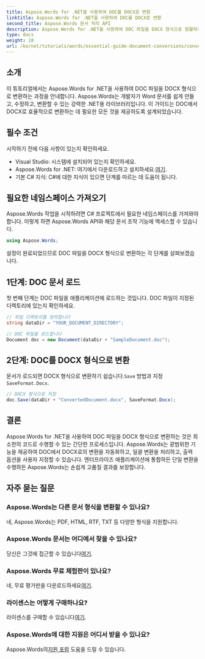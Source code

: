 ```yaml
---
title: Aspose.Words for .NET을 사용하여 DOC를 DOCX로 변환
linktitle: Aspose.Words for .NET을 사용하여 DOC를 DOCX로 변환
second_title: Aspose.Words 문서 처리 API
description: Aspose.Words for .NET을 사용하여 DOC 파일을 DOCX 형식으로 원활하게 변환하는 방법을 알아보세요. 단계별 가이드는 필수 조건, 코드 예제 및 고급 옵션을 다룹니다.
type: docs
weight: 10
url: /ko/net/tutorials/words/essential-guide-document-conversions/convert-doc-to-docx/
---
```

## 소개

이 튜토리얼에서는 Aspose.Words for .NET을 사용하여 DOC 파일을 DOCX 형식으로 변환하는 과정을 안내합니다. Aspose.Words는 개발자가 Word 문서를 쉽게 만들고, 수정하고, 변환할 수 있는 강력한 .NET용 라이브러리입니다. 이 가이드는 DOC에서 DOCX로 효율적으로 변환하는 데 필요한 모든 것을 제공하도록 설계되었습니다.

## 필수 조건

시작하기 전에 다음 사항이 있는지 확인하세요.
- Visual Studio: 시스템에 설치되어 있는지 확인하세요.
-  Aspose.Words for .NET: 여기에서 다운로드하고 설치하세요.[여기](https://releases.aspose.com/words/net/).
- 기본 C# 지식: C#에 대한 지식이 있으면 단계를 따르는 데 도움이 됩니다.

## 필요한 네임스페이스 가져오기

Aspose.Words 작업을 시작하려면 C# 프로젝트에서 필요한 네임스페이스를 가져와야 합니다. 이렇게 하면 Aspose.Words API와 해당 문서 조작 기능에 액세스할 수 있습니다.

```csharp
using Aspose.Words;
```

설정이 완료되었으므로 DOC 파일을 DOCX 형식으로 변환하는 각 단계를 살펴보겠습니다.

## 1단계: DOC 문서 로드

첫 번째 단계는 DOC 파일을 애플리케이션에 로드하는 것입니다. DOC 파일이 지정된 디렉토리에 있는지 확인하세요.

```csharp
// 파일 디렉토리를 정의합니다
string dataDir = "YOUR_DOCUMENT_DIRECTORY";

// DOC 파일을 로드합니다
Document doc = new Document(dataDir + "SampleDocument.doc");
```

## 2단계: DOC를 DOCX 형식으로 변환

 문서가 로드되면 DOCX 형식으로 변환하기 쉽습니다.`Save` 방법과 지정`SaveFormat.Docx`.

```csharp
// DOCX 형식으로 저장
doc.Save(dataDir + "ConvertedDocument.docx", SaveFormat.Docx);
```

## 결론

Aspose.Words for .NET을 사용하여 DOC 파일을 DOCX 형식으로 변환하는 것은 최소한의 코드로 수행할 수 있는 간단한 프로세스입니다. Aspose.Words는 광범위한 기능을 제공하여 DOC에서 DOCX로의 변환을 자동화하고, 일괄 변환을 처리하고, 출력 옵션을 사용자 지정할 수 있습니다. 엔터프라이즈 애플리케이션에 통합하든 단일 변환을 수행하든 Aspose.Words는 손쉽게 고품질 결과를 보장합니다.

## 자주 묻는 질문

### Aspose.Words는 다른 문서 형식을 변환할 수 있나요?
네, Aspose.Words는 PDF, HTML, RTF, TXT 등 다양한 형식을 지원합니다.

### Aspose.Words 문서는 어디에서 찾을 수 있나요?
 당신은 그것에 접근할 수 있습니다[여기](https://reference.aspose.com/words/net/).

### Aspose.Words 무료 체험판이 있나요?
 네, 무료 평가판을 다운로드하세요[여기](https://releases.aspose.com/).

### 라이센스는 어떻게 구매하나요?
 라이센스를 구매할 수 있습니다[여기](https://purchase.conholdate.com/buy).

### Aspose.Words에 대한 지원은 어디서 받을 수 있나요?
 Aspose.Words의[지원 포럼](https://forum.aspose.com/c/words/8) 도움을 드릴 수 있습니다.


